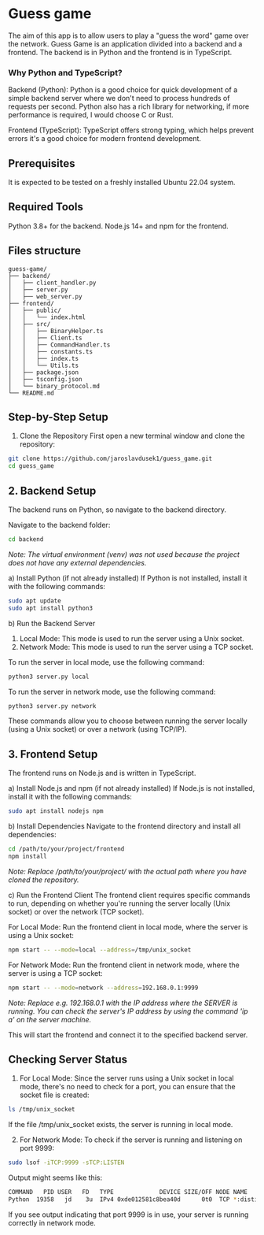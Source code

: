 # Guess game

The aim of this app is to allow users to play a "guess the word" game over the network. Guess Game is an application divided into a backend and a frontend. The backend is in Python and the frontend is in TypeScript.

### Why Python and TypeScript?
Backend (Python): Python is a good choice for quick development of a simple backend server where we don't need to process hundreds of requests per second. Python also has a rich library for networking, if more performance is required, I would choose C or Rust.

Frontend (TypeScript): TypeScript offers strong typing, which helps prevent errors it's a good choice for modern frontend development.

## Prerequisites
It is expected to be tested on a freshly installed Ubuntu 22.04 system.

## Required Tools
Python 3.8+ for the backend.
Node.js 14+ and npm for the frontend.

## Files structure
```
guess-game/
├── backend/
│   ├── client_handler.py
│   ├── server.py
│   ├── web_server.py
├── frontend/
│   ├── public/
│   │   └── index.html
│   ├── src/
│   │   ├── BinaryHelper.ts
│   │   ├── Client.ts
│   │   ├── CommandHandler.ts
│   │   ├── constants.ts
│   │   ├── index.ts
│   │   └── Utils.ts
│   ├── package.json
│   ├── tsconfig.json
│   └── binary_protocol.md
└── README.md
```

## Step-by-Step Setup

1. Clone the Repository
First open a new terminal window and clone the repository:
```bash
git clone https://github.com/jaroslavdusek1/guess_game.git
cd guess_game
```

## 2. Backend Setup
The backend runs on Python, so navigate to the backend directory.

Navigate to the backend folder:
```bash
cd backend
```

_Note: The virtual environment (venv) was not used because the project does not have any external dependencies._

a) Install Python (if not already installed)
If Python is not installed, install it with the following commands:
```bash
sudo apt update
sudo apt install python3
```

b) Run the Backend Server

  1. Local Mode: This mode is used to run the server using a Unix socket.
  2. Network Mode: This mode is used to run the server using a TCP socket.

To run the server in local mode, use the following command:
```bash
python3 server.py local
```
To run the server in network mode, use the following command:
```bash
python3 server.py network
```
These commands allow you to choose between running the server locally (using a Unix socket) or over a network (using TCP/IP).



##  3. Frontend Setup
The frontend runs on Node.js and is written in TypeScript.

a) Install Node.js and npm (if not already installed)
If Node.js is not installed, install it with the following commands:
```bash
sudo apt install nodejs npm
```

b) Install Dependencies
Navigate to the frontend directory and install all dependencies:
```bash
cd /path/to/your/project/frontend
npm install
```
_Note: Replace /path/to/your/project/ with the actual path where you have cloned the repository._

c) Run the Frontend Client
The frontend client requires specific commands to run, depending on whether you're running the server locally (Unix socket) or over the network (TCP socket).

For Local Mode:
Run the frontend client in local mode, where the server is using a Unix socket:
```bash
npm start -- --mode=local --address=/tmp/unix_socket
```

For Network Mode:
Run the frontend client in network mode, where the server is using a TCP socket:

```bash
npm start -- --mode=network --address=192.168.0.1:9999
```
_Note: Replace e.g. 192.168.0.1 with the IP address where the SERVER is running. You can check the server's IP address by using the command 'ip a' on the server machine._

This will start the frontend and connect it to the specified backend server.


## Checking Server Status
1. For Local Mode:
Since the server runs using a Unix socket in local mode, there's no need to check for a port, you can ensure that the socket file is created:
```bash
ls /tmp/unix_socket
```
If the file /tmp/unix_socket exists, the server is running in local mode.

2. For Network Mode:
To check if the server is running and listening on port 9999:
```bash
sudo lsof -iTCP:9999 -sTCP:LISTEN
```
Output might seems like this:
```bash
COMMAND   PID USER   FD   TYPE             DEVICE SIZE/OFF NODE NAME
Python  19358   jd    3u  IPv4 0xde012581c8bea40d      0t0  TCP *:distinct (LISTEN)
```
If you see output indicating that port 9999 is in use, your server is running correctly in network mode.
